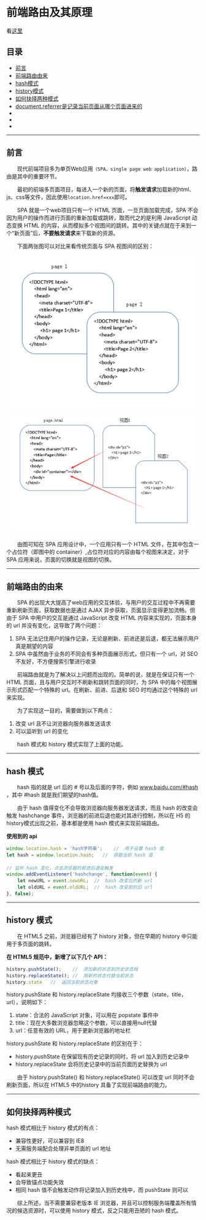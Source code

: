 # 前端路由及其原理

看[这里](https://juejin.cn/post/6844903890278694919)

## 目录
- [前言](#former)
- [前端路由由来](#why)
- [hash模式](#hash)
- [history模式](#history)
- [如何抉择两种模式](#choose)
- [document.referrer是记录当前页面从哪个页面进来的](#)
- [](#)
- [](#)
- [](#)
---
## <span id='former'>**前言**</span>

&emsp;&emsp;现代前端项目多为单页Web应用`（SPA，single page web application）`，路由是其中的重要环节。

&emsp;&emsp;最初的前端多页面项目，每进入一个新的页面，将**触发请求**加载新的html、js、css等文件，因此使用`location.href=xxx`即可。

&emsp;&emsp;SPA 就是一个web项目只有一个 HTML 页面，一旦页面加载完成，SPA 不会因为用户的操作而进行页面的重新加载或跳转，取而代之的是利用 JavaScript 动态变换 HTML 的内容，从而模拟多个视图间的跳转。其中的关键点就在于来到一个“新页面”后，**不要触发请求**来下载新的资源。

&emsp;&emsp;下面两张图可以对比来看传统页面与 SPA 视图间的区别：

![传统](./路由/传统应用.png)

![SPA](./路由/SPA应用.png)

&emsp;&emsp;由图可知在 SPA 应用设计中，一个应用只有一个 HTML 文件，在其中包含一个占位符（即图中的 container）,占位符对应的内容由每个视图来决定，对于 SPA 应用来说，页面的切换就是视图的切换。

---
## <span id="why">**前端路由的由来**</span>

&emsp;&emsp;SPA 的出现大大提高了web应用的交互体验，与用户的交互过程中不再需要重新刷新页面，获取数据也是通过 AJAX 异步获取，页面显示变得更加流畅。但由于 SPA 中用户的交互是通过 JavaScript 改变 HTML 内容来实现的，页面本身的 url 并没有变化，这导致了两个问题：
1. SPA 无法记住用户的操作记录，无论是刷新、前进还是后退，都无法展示用户真是期望的内容
2. SPA 中虽然由于业务的不同会有多种页面展示形式，但只有一个 url，对 SEO 不友好，不方便搜索引擎进行收录

&emsp;&emsp;前端路由就是为了解决以上问题而出现的。简单的说，就是在保证只有一个 HTML 页面，且与用户交互时不刷新和跳转页面的同时，为 SPA 中的每个视图展示形式匹配一个特殊的 url。在刷新、前进、后退和 SEO 时均通过这个特殊的 url 来实现。

&emsp;&emsp;为了实现这一目的，需要做到以下两点：
1. 改变 url 且不让浏览器向服务器发送请求
2. 可以监听到 url 的变化

&emsp;&emsp;hash 模式和 history 模式实现了上面的功能。

---
## <span id="hash">**hash 模式**</span>

&emsp;&emsp;hash 指的就是 url 后的 # 号以及后面的字符，例如 www.baidu.com/#hash ，其中 #hash 就是我们期望的hash值。

&emsp;&emsp;由于 hash 值得变化不会导致浏览器向服务器发送请求，而且 hash 的改变会触发 hashchange 事件，浏览器的前进后退也能对其进行控制，所以在 H5 的history模式出现之前，基本都是使用 hash 模式来实现前端路由。

**使用到的 api**
```js
window.location.hash = 'hash字符串';    //  用于设置 hash 值
let hash = window.location.hash;   //  获取当前 hash 值

// 监听 hash 变化，点击浏览器的前进后退会触发
window.addEventListener('hashchange', function(event) {
    let newURL = event.newURL;  //  hash 改变后的新 url
    let oldURL = event.oldURL;  //  hash 改变前的旧 url
}, false);
```




---
## <span id="history">**history 模式**</span>

&emsp;&emsp;在 HTML5 之前，浏览器已经有了 history 对象，但在早期的 history 中只能用于多页面的跳转。

**在 HTML5 规范中，新增了以下几个 API：**
```js
history.pushState();    //  添加新的状态到历史状态栈
history.replaceState(); //  用新的状态代替当前状态
history.state   //  返回当前状态对象
```
history.pushState 和 history.replaceState 均接收三个参数（state，title，url），说明如下：
1. state：合法的 JavaScript 对象，可以用在 popstate 事件中
2. title：现在大多数浏览器忽略这个参数，可以直接用null代替
3. url：任意有效的 URL，用于更新浏览器的地址栏

history.pushState 和 history.replaceState 的区别在于：
- history.pushState 在保留现有历史记录的同时，将 url 加入到历史记录中
- history.replaceState 会将历史记录中的当前页面历史替换为 url

&emsp;&emsp;由于 history.pushState() 和 history.replaceState() 可以改变 url 同时不会刷新页面，所以在 HTML5 中的history 具备了实现前端路由的能力。


---
## <span id="choose">**如何抉择两种模式**</span>

hash 模式相比于 history 模式的有点：
- 兼容性更好，可以兼容到 IE8
- 无需服务端配合处理非单页面的 url 地址

hash 模式相比于 history 模式的缺点：
- 看起来更丑
- 会导致锚点功能失效
- 相同 hash 值不会触发动作将记录加入到历史栈中，而 pushState 则可以

&emsp;&emsp;综上所述，当不需要兼容老版本 IE 浏览器，并且可以控制服务端覆盖所有情况的候选资源时，可以使用 history 模式，反之只能用丑陋的 hash 模式。
